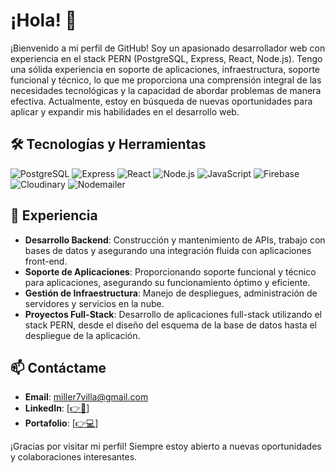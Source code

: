 # ¡Hola! 👋

¡Bienvenido a mi perfil de GitHub! Soy un apasionado desarrollador web con experiencia en el stack PERN (PostgreSQL, Express, React, Node.js). Tengo una sólida experiencia en soporte de aplicaciones, infraestructura, soporte funcional y técnico, lo que me proporciona una comprensión integral de las necesidades tecnológicas y la capacidad de abordar problemas de manera efectiva. Actualmente, estoy en búsqueda de nuevas oportunidades para aplicar y expandir mis habilidades en el desarrollo web.

## 🛠️ Tecnologías y Herramientas

![PostgreSQL](https://img.shields.io/badge/-PostgreSQL-336791?style=flat&logo=postgresql&logoColor=white)
![Express](https://img.shields.io/badge/-Express-000000?style=flat&logo=express&logoColor=white)
![React](https://img.shields.io/badge/-React-61DAFB?style=flat&logo=react&logoColor=white)
![Node.js](https://img.shields.io/badge/-Node.js-339933?style=flat&logo=node.js&logoColor=white)
![JavaScript](https://img.shields.io/badge/-JavaScript-F7DF1E?style=flat&logo=javascript&logoColor=white)
![Firebase](https://img.shields.io/badge/-Firebase-FFCA28?style=flat&logo=firebase&logoColor=white)
![Cloudinary](https://img.shields.io/badge/-Cloudinary-3448C5?style=flat&logo=cloudinary&logoColor=white)
![Nodemailer](https://img.shields.io/badge/-Nodemailer-0A66C2?style=flat&logo=nodemailer&logoColor=white)

## 💼 Experiencia

- **Desarrollo Backend**: Construcción y mantenimiento de APIs, trabajo con bases de datos y asegurando una integración fluida con aplicaciones front-end.
- **Soporte de Aplicaciones**: Proporcionando soporte funcional y técnico para aplicaciones, asegurando su funcionamiento óptimo y eficiente.
- **Gestión de Infraestructura**: Manejo de despliegues, administración de servidores y servicios en la nube.
- **Proyectos Full-Stack**: Desarrollo de aplicaciones full-stack utilizando el stack PERN, desde el diseño del esquema de la base de datos hasta el despliegue de la aplicación.

## 📫 Contáctame

- **Email**: miller7villa@gmail.com
- **LinkedIn**: [[👉📑](https://www.linkedin.com/in/miller-villa/)]
- **Portafolio**: [[👉💻](https://portafolio-mauve-delta.vercel.app/)]

¡Gracias por visitar mi perfil! Siempre estoy abierto a nuevas oportunidades y colaboraciones interesantes.
